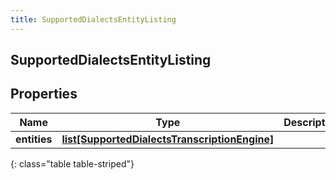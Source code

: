 ```yaml
---
title: SupportedDialectsEntityListing
---
```

## SupportedDialectsEntityListing

## Properties

|Name | Type | Description | Notes|
|------------ | ------------- | ------------- | -------------|
| **entities** | [**list[SupportedDialectsTranscriptionEngine]**](SupportedDialectsTranscriptionEngine.html) |  | [optional] |
{: class="table table-striped"}


